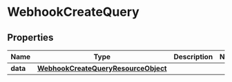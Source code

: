 # WebhookCreateQuery

## Properties
Name | Type | Description | Notes
------------ | ------------- | ------------- | -------------
**data** | [**WebhookCreateQueryResourceObject**](WebhookCreateQueryResourceObject.md) |  | 
